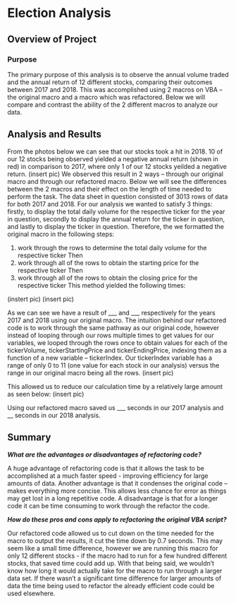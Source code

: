 # Election Analysis

## Overview of Project

### Purpose

The primary purpose of this analysis is to observe the annual volume traded and the annual return of 12 different stocks, comparing their outcomes between 2017 and 2018.
This was accomplished using 2 macros on VBA – the original macro and a macro which was refactored. Below we will compare and contrast the ability of the 2 different macros to analyze our data.

## Analysis and Results

From the photos below we can see that our stocks took a hit in 2018. 10 of our 12 stocks being observed yielded a negative annual return (shown in red) in comparison to 2017, where only 1 of our 12 stocks yeilded a negative return.
(insert pic)
We observed this result in 2 ways – through our original macro and through our refactored macro. Below we will see the differences between the 2 macros and their effect on the length of time needed to perform the task.
The data sheet in question consisted of 3013 rows of data for both 2017 and 2018. For our analysis we wanted to satisfy 3 things: firstly, to display the total daily volume for the respective ticker for the year in question, secondly to display the annual return for the ticker in question, and lastly to display the ticker in question.
Therefore, the we formatted the original macro in the following steps:
1.	work through the rows to determine the total daily volume for the respective ticker
Then
2.	work through all of the rows to obtain the starting price for the respective ticker 
Then
3.	work through all of the rows to obtain the closing price for the respective ticker
This method yielded the following times:

(instert pic) (insert pic)

As we can see we have a result of ___ and ___ respectively for the years 2017 and 2018 using our original macro.
The intuition behind our refactored code is to work through the same pathway as our original code, however instead of looping through our rows multiple times to get values for our variables, we looped through the rows once to obtain values for each of the tickerVolume, tickerStartingPrice and tickerEndingPrice, indexing them as a function of a new variable – tickerIndex. Our tickerIndex variable has a range of only 0 to 11 (one value for each stock in our analysis) versus the range in our original macro being all the rows.
(insert pic)

This allowed us to reduce our calculation time by a relatively large amount as seen below:
(insert pic)

Using our refactored macro saved us ___ seconds in our 2017 analysis and __ seconds in our 2018 analysis.

## Summary

***What are the advantages or disadvantages of refactoring code?***

A huge advantage of refactoring code is that it allows the task to be accomplished at a much faster speed - improving efficiency for large amounts of data. Another advantage is that it condenses the original code – makes everything more concise. This allows less chance for error as things may get lost in a long repetitive code.
A disadvantage is that for a longer code it can be time consuming to work through the refactor the code.

***How do these pros and cons apply to refactoring the original VBA script?***

Our refactored code allowed us to cut down on the time needed for the macro to output the results, it cut the time down by 0.7 seconds. This may seem like a small time difference, however we are running this macro for only 12 different stocks - if the macro had to run for a few hundred different stocks, that saved time could add up. With that being said, we wouldn’t know how long it would actually take for the macro to run through a larger data set. If there wasn’t a significant time difference for larger amounts of data the time being used to refactor the already efficient code could be used elsewhere.

